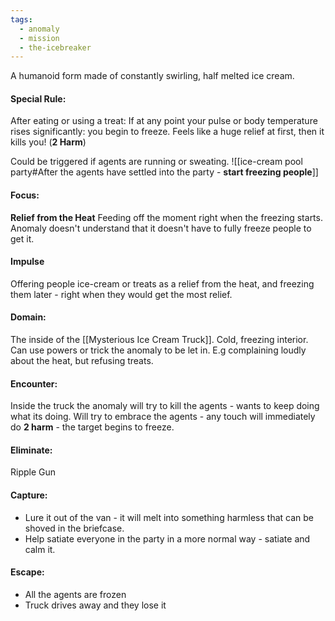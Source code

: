 ```yaml
---
tags:
  - anomaly
  - mission
  - the-icebreaker
---
```

A humanoid form made of constantly swirling, half melted ice cream.

#### Special Rule:
After eating or using a treat:
If at any point your pulse or body temperature rises significantly:
you begin to freeze.
Feels like a huge relief at first, then it kills you!
(**2 Harm**)

Could be triggered if agents are running or sweating.
![[ice-cream pool party#After the agents have settled into the party - **start freezing people**]]

#### Focus:
**Relief from the Heat**
Feeding off the moment right when the freezing starts.
Anomaly doesn't understand that it doesn't have to fully freeze people to get it.

#### Impulse
Offering people ice-cream or treats as a relief from the heat, and freezing them later - right when they would get the most relief.

#### Domain:
The inside of the [[Mysterious Ice Cream Truck]].
Cold, freezing interior.
Can use powers or trick the anomaly to be let in. E.g complaining loudly about the heat, but refusing treats.

#### Encounter:
Inside the truck the anomaly will try to kill the agents - wants to keep doing what its doing.
Will try to embrace the agents - any touch will immediately do **2 harm** - the target begins to freeze.

#### Eliminate:
Ripple Gun

#### Capture:
- Lure it out of the van - it will melt into something harmless that can be shoved in the briefcase.
- Help satiate everyone in the party in a more normal way - satiate and calm it.

#### Escape:
- All the agents are frozen
- Truck drives away and they lose it
